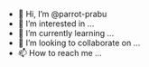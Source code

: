 - 👋 Hi, I’m @parrot-prabu
- 👀 I’m interested in ...
- 🌱 I’m currently learning ...
- 💞️ I’m looking to collaborate on ...
- 📫 How to reach me ...

<!---
parrot-prabu/parrot-prabu is a ✨ special ✨ repository because its `README.md` (this file) appears on your GitHub profile.
You can click the Preview link to take a look at your changes.
--->
